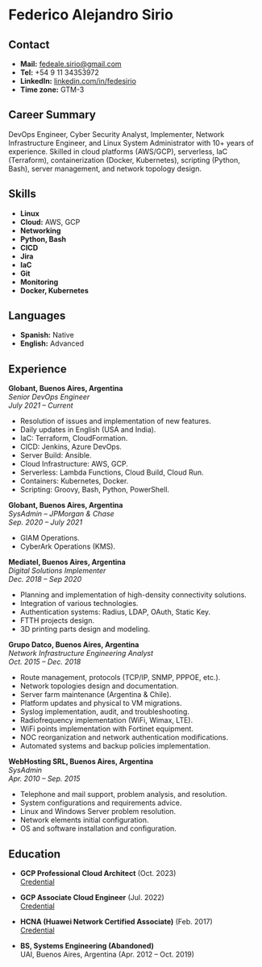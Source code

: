 # Federico Alejandro Sirio

## Contact
- **Mail:** [fedeale.sirio@gmail.com](mailto:fedeale.sirio@gmail.com)
- **Tel:** +54 9 11 34353972
- **LinkedIn:** [linkedin.com/in/fedesirio](https://www.linkedin.com/in/fedesirio/)
- **Time zone:** GTM-3

## Career Summary
DevOps Engineer, Cyber Security Analyst, Implementer, Network Infrastructure Engineer, and Linux System Administrator with 10+ years of experience. Skilled in cloud platforms (AWS/GCP), serverless, IaC (Terraform), containerization (Docker, Kubernetes), scripting (Python, Bash), server management, and network topology design.

## Skills
- **Linux**
- **Cloud:** AWS, GCP
- **Networking**
- **Python, Bash**
- **CICD**
- **Jira**
- **IaC**
- **Git**
- **Monitoring**
- **Docker, Kubernetes**

## Languages
- **Spanish:** Native
- **English:** Advanced

## Experience

**Globant, Buenos Aires, Argentina**  
*Senior DevOps Engineer*  
*July 2021 – Current*
- Resolution of issues and implementation of new features.
- Daily updates in English (USA and India).
- IaC: Terraform, CloudFormation.
- CICD: Jenkins, Azure DevOps.
- Server Build: Ansible.
- Cloud Infrastructure: AWS, GCP.
- Serverless: Lambda Functions, Cloud Build, Cloud Run.
- Containers: Kubernetes, Docker.
- Scripting: Groovy, Bash, Python, PowerShell.

**Globant, Buenos Aires, Argentina**  
*SysAdmin – JPMorgan & Chase*  
*Sep. 2020 – July 2021*
- GIAM Operations.
- CyberArk Operations (KMS).

**Mediatel, Buenos Aires, Argentina**  
*Digital Solutions Implementer*  
*Dec. 2018 – Sep 2020*
- Planning and implementation of high-density connectivity solutions.
- Integration of various technologies.
- Authentication systems: Radius, LDAP, OAuth, Static Key.
- FTTH projects design.
- 3D printing parts design and modeling.

**Grupo Datco, Buenos Aires, Argentina**  
*Network Infrastructure Engineering Analyst*  
*Oct. 2015 – Dec. 2018*
- Route management, protocols (TCP/IP, SNMP, PPPOE, etc.).
- Network topologies design and documentation.
- Server farm maintenance (Argentina & Chile).
- Platform updates and physical to VM migrations.
- Syslog implementation, audit, and troubleshooting.
- Radiofrequency implementation (WiFi, Wimax, LTE).
- WiFi points implementation with Fortinet equipment.
- NOC reorganization and network authentication modifications.
- Automated systems and backup policies implementation.

**WebHosting SRL, Buenos Aires, Argentina**  
*SysAdmin*  
*Apr. 2010 – Sep. 2015*
- Telephone and mail support, problem analysis, and resolution.
- System configurations and requirements advice.
- Linux and Windows Server problem resolution.
- Network elements initial configuration.
- OS and software installation and configuration.

## Education
- **GCP Professional Cloud Architect** (Oct. 2023)  
  [Credential](https://www.credential.net/409aef41-8ed1-4ec5-b9a4-a798c5dfc8ef)
  
- **GCP Associate Cloud Engineer** (Jul. 2022)  
  [Credential](https://www.credential.net/b7bba668-8d6f-43f2-9c3e-1faf657bad8b)
  
- **HCNA (Huawei Network Certified Associate)** (Feb. 2017)  
  [Credential](https://www.credential.net/9cf7f4ba-47c9-4457-8849-8b3132cbb5e0?username=federicosirio735272#gs.jwth20)

- **BS, Systems Engineering (Abandoned)**  
  UAI, Buenos Aires, Argentina (Apr. 2012 – Oct. 2019)
